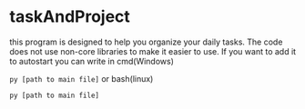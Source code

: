# taskAndProject
 
this program is designed to help you organize your daily tasks.
The code does not use non-core libraries to make it easier to use. 
If you want to add it to autostart you can write in cmd(Windows)

``` py [path to main file] ``` 
or bash(linux)

``` py [path to main file] ```
